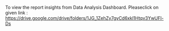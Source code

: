 To view the report insights from Data Analysis Dashboard.
Pleaseclick on given link : https://drive.google.com/drive/folders/1JG_1ZehZy7gyCd6xkl1Htqv3YwUFl-Ds
